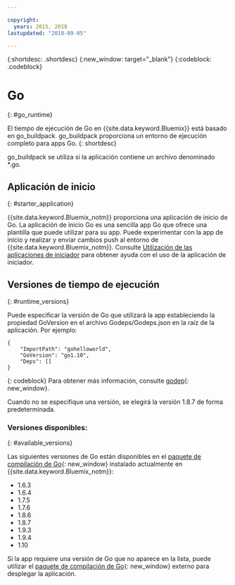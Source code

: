 ```yaml
---

copyright:
  years: 2015, 2018
lastupdated: "2018-09-05"

---
```


{:shortdesc: .shortdesc}
{:new_window: target="_blank"}
{:codeblock: .codeblock}


# Go
{: #go_runtime}

El tiempo de ejecución de Go en {{site.data.keyword.Bluemix}} está basado en go_buildpack.
go_buildpack proporciona un entorno de ejecución completo para apps Go.
{: shortdesc}

go_buildpack se utiliza si la aplicación contiene un archivo denominado *.go.

## Aplicación de inicio
{: #starter_application}

{{site.data.keyword.Bluemix_notm}} proporciona una aplicación de inicio de Go.  La aplicación de inicio Go es una sencilla app Go que ofrece una plantilla que puede utilizar para su app. Puede experimentar con la app de inicio y realizar y enviar cambios push al entorno de {{site.data.keyword.Bluemix_notm}}. Consulte [Utilización de las aplicaciones de iniciador](../common/starter_app_usage.html) para obtener ayuda con el uso de la aplicación de iniciador.

## Versiones de tiempo de ejecución
{: #runtime_versions}

Puede especificar la versión de Go que utilizará la app estableciendo la propiedad GoVersion en el archivo Godeps/Godeps.json en la raíz de la aplicación. Por ejemplo:

```
{
	"ImportPath": "gohelloworld",
	"GoVersion": "go1.10",
	"Deps": []
}
```
{: codeblock}
Para obtener más información, consulte [godep](https://github.com/tools/godep){: new_window}.

Cuando no se especifique una versión, se elegirá la versión 1.8.7 de forma predeterminada.

### Versiones disponibles:
{: #available_versions}

Las siguientes versiones de Go están disponibles en el
[paquete de compilación de Go](https://github.com/cloudfoundry/go-buildpack/releases/tag/v1.8.20){: new_window}
instalado actualmente en {{site.data.keyword.Bluemix_notm}}:

* 1.6.3
* 1.6.4
* 1.7.5
* 1.7.6
* 1.8.6
* 1.8.7
* 1.9.3
* 1.9.4
* 1.10

Si la app requiere una versión de Go que no aparece en la lista,
puede utilizar el
[paquete de compilación de Go](https://github.com/cloudfoundry/go-buildpack.git){: new_window} externo para
desplegar la aplicación.
